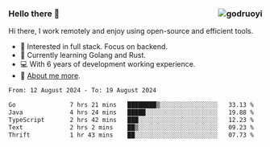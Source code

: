 ### Hello there 👋 <img align="right" src="https://github-readme-stats.vercel.app/api?username=godruoyi&show_icons=true" alt="godruoyi" />

Hi there, I work remotely and enjoy using open-source and efficient tools.

- 🔭 Interested in full stack. Focus on backend.
- 🌱 Currently learning Golang and Rust.
- 💻 With 6 years of development working experience.
- 👒 [About me more](https://godruoyi.com/posts/about-godruoyi).



<!--START_SECTION:waka-->

```txt
From: 12 August 2024 - To: 19 August 2024

Go               7 hrs 21 mins   ████████▒░░░░░░░░░░░░░░░░   33.13 %
Java             4 hrs 24 mins   █████░░░░░░░░░░░░░░░░░░░░   19.88 %
TypeScript       2 hrs 42 mins   ███░░░░░░░░░░░░░░░░░░░░░░   12.23 %
Text             2 hrs 2 mins    ██▒░░░░░░░░░░░░░░░░░░░░░░   09.23 %
Thrift           1 hr 43 mins    ██░░░░░░░░░░░░░░░░░░░░░░░   07.73 %
```

<!--END_SECTION:waka-->
